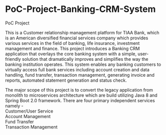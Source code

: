 # PoC-Project-Banking-CRM-System
PoC Project

This is a Customer relationship management platform for TIAA Bank, which is an American diversified financial services company which provides various services in the field of banking, life insurance, investment management and finance. This project introduces a Banking CRM application that overlays the core banking system with a simple, user-friendly solution that dramatically improves and simplifies the way the banking institution operates. This system enables any banking customers to virtually access full bank services including account creation and data handling, fund transfer, transaction management, generating invoice and reports, automated statement generation and status check.

The major scope of this project is to convert the legacy application from monolith to microservices architecture which are build utilizing Java 8 and Spring Boot 2.0 framework. There are four primary independent services namely -  </br>
Customer/User Service </br>
Account Management </br>
Fund Transfer </br>
Transaction Management
